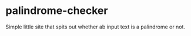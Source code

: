 # palindrome-checker
Simple little site that spits out whether ab input text is a palindrome or not.
